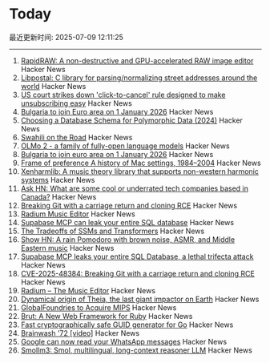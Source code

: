 # Today

最近更新时间: 2025-07-09 12:11:25

--- 
1. [RapidRAW: A non-destructive and GPU-accelerated RAW image editor](https://github.com/CyberTimon/RapidRAW) Hacker News
2. [Libpostal: C library for parsing/normalizing street addresses around the world](https://github.com/openvenues/libpostal) Hacker News
3. [US court strikes down 'click-to-cancel' rule designed to make unsubscribing easy](https://www.theguardian.com/us-news/2025/jul/08/court-click-to-cancel-ruling) Hacker News
4. [Bulgaria to join Euro area on 1 January 2026](https://www.ecb.europa.eu//press/pr/date/2025/html/ecb.pr250708~b9676a9fa8.en.html) Hacker News
5. [Choosing a Database Schema for Polymorphic Data (2024)](https://www.dolthub.com/blog/2024-06-25-polymorphic-associations/) Hacker News
6. [Swahili on the Road](https://www.historytoday.com/archive/behind-times/swahili-road) Hacker News
7. [OLMo 2 - a family of fully-open language models](https://allenai.org/olmo) Hacker News
8. [Bulgaria to join euro area on 1 January 2026](https://www.ecb.europa.eu//press/pr/date/2025/html/ecb.pr250708~b9676a9fa8.en.html) Hacker News
9. [Frame of preference A history of Mac settings, 1984–2004](https://aresluna.org/frame-of-preference/) Hacker News
10. [Xenharmlib: A music theory library that supports non-western harmonic systems](https://xenharmlib.readthedocs.io/en/latest/) Hacker News
11. [Ask HN: What are some cool or underrated tech companies based in Canada?](https://news.ycombinator.com/item?id=44503952) Hacker News
12. [Breaking Git with a carriage return and cloning RCE](https://dgl.cx/2025/07/git-clone-submodule-cve-2025-48384) Hacker News
13. [Radium Music Editor](http://users.notam02.no/~kjetism/radium/) Hacker News
14. [Supabase MCP can leak your entire SQL database](https://www.generalanalysis.com/blog/supabase-mcp-blog) Hacker News
15. [The Tradeoffs of SSMs and Transformers](https://goombalab.github.io/blog/2025/tradeoffs/) Hacker News
16. [Show HN: A rain Pomodoro with brown noise, ASMR, and Middle Eastern music](https://forgetoolz.com/rain-pomodoro) Hacker News
17. [Supabase MCP leaks your entire SQL Database, a lethal trifecta attack](https://simonwillison.net/2025/Jul/6/supabase-mcp-lethal-trifecta/) Hacker News
18. [CVE-2025-48384: Breaking Git with a carriage return and cloning RCE](https://dgl.cx/2025/07/git-clone-submodule-cve-2025-48384) Hacker News
19. [Radium – The Music Editor](http://users.notam02.no/~kjetism/radium/) Hacker News
20. [Dynamical origin of Theia, the last giant impactor on Earth](https://arxiv.org/abs/2507.01826) Hacker News
21. [GlobalFoundries to Acquire MIPS](https://mips.com/press-releases/gf-mips/) Hacker News
22. [Brut: A New Web Framework for Ruby](https://naildrivin5.com/blog/2025/07/08/brut-a-new-web-framework-for-ruby.html) Hacker News
23. [Fast cryptographically safe GUID generator for Go](https://github.com/sdrapkin/guid) Hacker News
24. [Brainwash '72 [video]](https://archive.org/details/Brainwash72) Hacker News
25. [Google can now read your WhatsApp messages](https://www.neowin.net/guides/google-can-now-read-your-whatsapp-messages-heres-how-to-stop-it/) Hacker News
26. [Smollm3: Smol, multilingual, long-context reasoner LLM](https://huggingface.co/blog/smollm3) Hacker News
